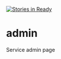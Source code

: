 [![Stories in Ready](https://badge.waffle.io/pokemon-club/admin.png?label=ready&title=Ready)](https://waffle.io/pokemon-club/admin)
# admin
Service admin page
